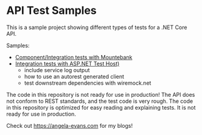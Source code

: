 # API Test Samples

This is a sample project showing different types of tests for a .NET Core API.

Samples:
* [Component/Integration tests with Mountebank](./external-tests)
* [Integration tests with ASP.NET Test Host)](./src/book.integrationtests)
  * include service log output
  * how to use an autorest generated client
  * test downstream dependencies with wiremock.net

The code in this repository is not ready for use in production! 
The API does not conform to REST standards, and the test code is very rough.
The code in this repository is optimized for easy reading and explaining tests. It is not ready for use in production. 

Check out https://angela-evans.com for my blogs!
